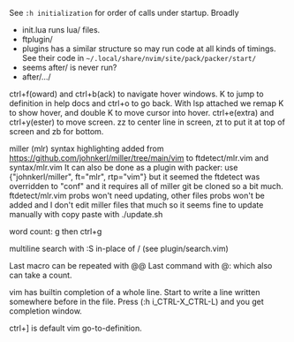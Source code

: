 See `:h initialization` for order of calls under startup.
Broadly
 - init.lua runs lua/ files.
 - ftplugin/
 - plugins has a similar structure so may run code at all kinds of timings.
   See their code in `~/.local/share/nvim/site/pack/packer/start/`
 - seems after/ is never run?
 - after/.../

ctrl+f(oward) and ctrl+b(ack) to navigate hover windows.
K to jump to definition in help docs and ctrl+o to go back. With lsp attached 
we remap K to show hover, and double K to move cursor into hover.
ctrl+e(extra) and ctrl+y(ester) to move screen.
zz to center line in screen, zt to put it at top of screen and zb for bottom.

miller (mlr) syntax highlighting added from https://github.com/johnkerl/miller/tree/main/vim
to ftdetect/mlr.vim and syntax/mlr.vim
It can also be done as a plugin with packer:
use {"johnkerl/miller", ft="mlr", rtp="vim"}
but it seemed the ftdetect was overridden to "conf" and it requires all of 
miller git be cloned so a bit much. ftdetect/mlr.vim probs won't need updating, 
other files probs won't be added and I don't edit miller files that much so it 
seems fine to update manually with copy paste with
./update.sh

word count: g then ctrl+g

multiline search with :S in-place of / (see plugin/search.vim)

Last macro can be repeated with @@
Last command with @: which also can take a count.

vim has builtin completion of a whole line.
Start to write a line written somewhere before in the file.
Press <C-x><C-l> (:h i_CTRL-X_CTRL-L) and you get completion window.

ctrl+] is default vim go-to-definition.

